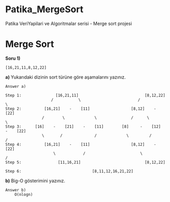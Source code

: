 # Patika_MergeSort
Patika VeriYapilari ve Algoritmalar serisi - Merge sort projesi

# Merge Sort

**Soru 1)** 
```
[16,21,11,8,12,22]
```
**a)** Yukarıdaki dizinin sort türüne göre aşamalarını yazınız.
```
Answer a) 

Step 1:               [16,21,11]                             [8,12,22]
                    /           \                         /           \
Step 2:          [16,21]    -    [11]                  [8,12]    -    [22]
                /        \             \               /      \            \
Step 3:      [16]    -    [21]    -    [11]        [8]     -    [12]    -    [22]   
                \       /              /             \         /            /
Step 4:          [16,21]    -    [11]                  [8,12]    -    [22]
                     \            /                        \           /
Step 5:                [11,16,21]                            [8,12,22]
                                  
Step 6:                               [8,11,12,16,21,22]
```

**b)** Big-O gösterimini yazınız.

```
Answer b)
    O(nlogn)